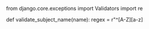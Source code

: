 from django.core.exceptions import Validators
import re

def validate_subject_name(name):
    regex = r"^[A-Z][a-z]